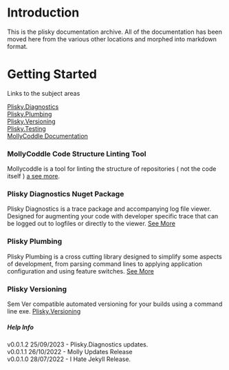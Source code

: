 # Introduction 
This is the plisky documentation archive.  All of the documentation has been moved here from the various other locations and morphed into markdown format.

# Getting Started

Links to the subject areas 

[Plisky.Diagnostics](diags-index.md)    
[Plisky.Plumbing](plumb-index.md)    
[Plisky.Versioning](version-index.md)    
[Plisky.Testing](test-index.md)    
[MollyCoddle Documentation](molly-index.md)    

### MollyCoddle Code Structure Linting Tool

Mollycoddle is a tool for linting the structure of repositories ( not the code itself ) [a see more](mollycoddle/index.md).


### Plisky Diagnostics Nuget Package

Plisky Diagnostics is a trace package and accompanying log file viewer.  Designed for augmenting your code with developer specific trace that can be logged out to logfiles or directly to the viewer.  [See More](diags-index.md)    


### Plisky Plumbing

Plisky Plumbing is a cross cutting library designed to simplify some aspects of development, from parsing command lines to applying application configuration and using feature switches.  [See More](plumb-index.md)      


### Plisky Versioning

Sem Ver compatible automated versioning for your builds using a command line exe.  [Plisky.Versioning](version-index.md)




##### Help Info
v0.0.1.2 25/09/2023 - Plisky.Diagnostics updates.   
v0.0.1.1 26/10/2022 - Molly Updates Release    
v0.0.1.0 28/07/2022 - I Hate Jekyll Release.
